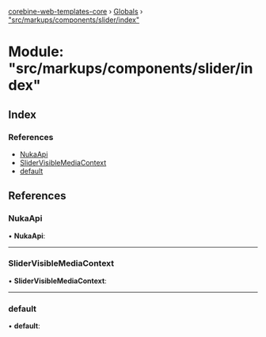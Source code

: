[corebine-web-templates-core](../README.md) › [Globals](../globals.md) › ["src/markups/components/slider/index"](_src_markups_components_slider_index_.md)

# Module: "src/markups/components/slider/index"

## Index

### References

* [NukaApi](_src_markups_components_slider_index_.md#nukaapi)
* [SliderVisibleMediaContext](_src_markups_components_slider_index_.md#slidervisiblemediacontext)
* [default](_src_markups_components_slider_index_.md#default)

## References

###  NukaApi

• **NukaApi**:

___

###  SliderVisibleMediaContext

• **SliderVisibleMediaContext**:

___

###  default

• **default**:
